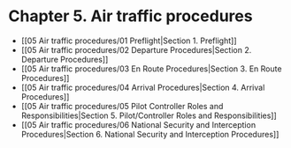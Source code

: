 # Chapter 5. Air traffic procedures

- [[05 Air traffic procedures/01 Preflight|Section 1. Preflight]]
- [[05 Air traffic procedures/02 Departure Procedures|Section 2. Departure Procedures]]
- [[05 Air traffic procedures/03 En Route Procedures|Section 3. En Route Procedures]]
- [[05 Air traffic procedures/04 Arrival Procedures|Section 4. Arrival Procedures]]
- [[05 Air traffic procedures/05 Pilot Controller Roles and Responsibilities|Section 5. Pilot/Controller Roles and Responsibilities]]
- [[05 Air traffic procedures/06 National Security and Interception Procedures|Section 6. National Security and Interception Procedures]]